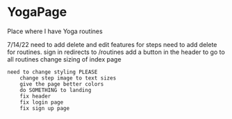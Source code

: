 # YogaPage
Place where I have Yoga routines

7/14/22
    need to add delete and edit features for steps
    need to add delete for routines.
    sign in redirects to /routines
    add a button in the header to go to all routines
    change sizing of index page

    need to change styling PLEASE
        change step image to text sizes
        give the page better colors
        do SOMETHING to landing
        fix header
        fix login page
        fix sign up page
        
